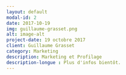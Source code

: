 ```yaml
---
layout: default
modal-id: 2
date: 2017-10-19
img: guillaume-grasset.png
alt: image-alt
project-date: 19 octobre 2017
client: Guillaume Grasset
category: Marketing
description: Marketing et Profilage
description-longue : Plus d'infos bientôt. 
---
```


